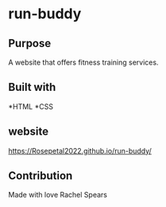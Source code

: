 # run-buddy


## Purpose
A website that offers fitness training services.

## Built with
*HTML
*CSS

## website
https://Rosepetal2022.github.io/run-buddy/

## Contribution
Made with love Rachel Spears
